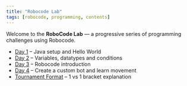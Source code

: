 ```yaml
---
title: "Robocode Lab"
tags: [robocode, programming, contents]
---
```


Welcome to the **RoboCode Lab** — a progressive series of programming challenges using Robocode.

- [Day 1](/robocode/Day-1/00_java_intro) – Java setup and Hello World
- [Day 2](/robocode/Day-2/00_variables_and_datatypes) – Variables, datatypes and conditions
- [Day 3](/robocode/Day-3/00_robocode_intro) – Robocode introduction
- [Day 4](/robocode/Day-4/00_movement_angles) – Create a custom bot and learn movement
- [Tournament Format](/robocode/tournament_format) – 1 vs 1 bracket explanation
